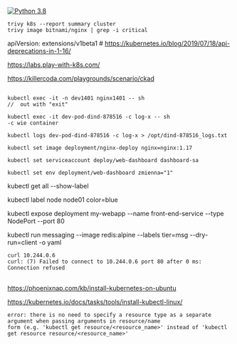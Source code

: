 [![Python 3.8](https://img.shields.io/badge/python-3.8-blue.svg)](https://www.python.org/downloads/release/python-360/)
```
trivy k8s --report summary cluster
trivy image bitnami/nginx | grep -i critical
```

apiVersion: extensions/v1beta1 # https://kubernetes.io/blog/2019/07/18/api-deprecations-in-1-16/

https://labs.play-with-k8s.com/

https://killercoda.com/playgrounds/scenario/ckad

##
```
kubectl exec -it -n dev1401 nginx1401 -- sh
//  out with "exit"

kubectl exec -it dev-pod-dind-878516 -c log-x -- sh
-c wie container

kubectl logs dev-pod-dind-878516 -c log-x > /opt/dind-878516_logs.txt
```
```
kubectl set image deployment/nginx-deploy nginx=nginx:1.17

kubectl set serviceaccount deploy/web-dashboard dashboard-sa

kubectl set env deployment/web-dashboard zmienna="1"
```

kubectl get all --show-label

kubectl label node node01 color=blue

kubectl expose deployment my-webapp --name front-end-service --type NodePort --port 80

kubectl run messaging --image redis:alpine --labels tier=msg --dry-run=client -o yaml

```
curl 10.244.0.6
curl: (7) Failed to connect to 10.244.0.6 port 80 after 0 ms: Connection refused
```

##
https://phoenixnap.com/kb/install-kubernetes-on-ubuntu

https://kubernetes.io/docs/tasks/tools/install-kubectl-linux/

```
error: there is no need to specify a resource type as a separate argument when passing arguments in resource/name
form (e.g. 'kubectl get resource/<resource_name>' instead of 'kubectl get resource resource/<resource_name>'
```
